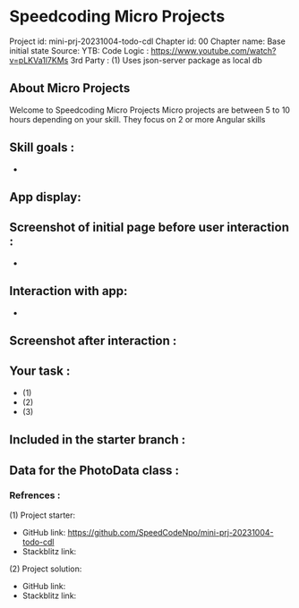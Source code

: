 # Speedcoding Micro Projects

Project id: mini-prj-20231004-todo-cdl
Chapter id: 00
Chapter name: Base initial state
Source: YTB: Code Logic :  https://www.youtube.com/watch?v=pLKVa1l7KMs
3rd Party : 
    (1) Uses json-server package as local db

## About Micro Projects

Welcome to Speedcoding Micro Projects
Micro projects are between 5 to 10 hours depending on your skill.
They focus on 2 or more Angular skills


## Skill goals :

- 

## App display:

  ## Screenshot of initial page before user interaction :

-
## Interaction with app:

-
## Screenshot after interaction :

## Your task :

- (1) 
- (2) 
- (3) 

## Included in the starter branch :

## Data for the PhotoData class :

### Refrences :

(1) Project starter:

- GitHub link: https://github.com/SpeedCodeNpo/mini-prj-20231004-todo-cdl
- Stackblitz link:

(2) Project solution:

- GitHub link: 
- Stackblitz link: